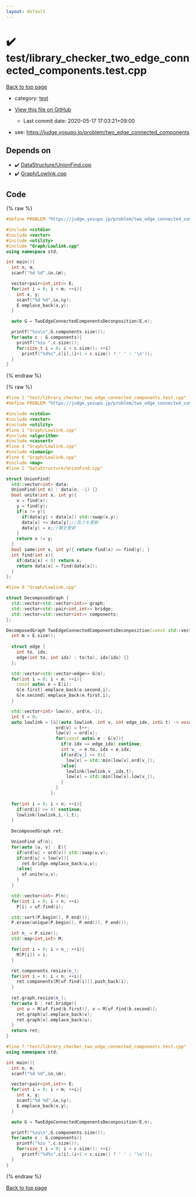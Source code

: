```yaml
---
layout: default
---
```


<!-- mathjax config similar to math.stackexchange -->
<script type="text/javascript" async
  src="https://cdnjs.cloudflare.com/ajax/libs/mathjax/2.7.5/MathJax.js?config=TeX-MML-AM_CHTML">
</script>
<script type="text/x-mathjax-config">
  MathJax.Hub.Config({
    TeX: { equationNumbers: { autoNumber: "AMS" }},
    tex2jax: {
      inlineMath: [ ['$','$'] ],
      processEscapes: true
    },
    "HTML-CSS": { matchFontHeight: false },
    displayAlign: "left",
    displayIndent: "2em"
  });
</script>

<script type="text/javascript" src="https://cdnjs.cloudflare.com/ajax/libs/jquery/3.4.1/jquery.min.js"></script>
<script src="https://cdn.jsdelivr.net/npm/jquery-balloon-js@1.1.2/jquery.balloon.min.js" integrity="sha256-ZEYs9VrgAeNuPvs15E39OsyOJaIkXEEt10fzxJ20+2I=" crossorigin="anonymous"></script>
<script type="text/javascript" src="../../assets/js/copy-button.js"></script>
<link rel="stylesheet" href="../../assets/css/copy-button.css" />


# :heavy_check_mark: test/library_checker_two_edge_connected_components.test.cpp

<a href="../../index.html">Back to top page</a>

* category: <a href="../../index.html#098f6bcd4621d373cade4e832627b4f6">test</a>
* <a href="{{ site.github.repository_url }}/blob/master/test/library_checker_two_edge_connected_components.test.cpp">View this file on GitHub</a>
    - Last commit date: 2020-05-17 17:03:21+09:00


* see: <a href="https://judge.yosupo.jp/problem/two_edge_connected_components">https://judge.yosupo.jp/problem/two_edge_connected_components</a>


## Depends on

* :heavy_check_mark: <a href="../../library/DataStructure/UnionFind.cpp.html">DataStructure/UnionFind.cpp</a>
* :heavy_check_mark: <a href="../../library/Graph/Lowlink.cpp.html">Graph/Lowlink.cpp</a>


## Code

<a id="unbundled"></a>
{% raw %}
```cpp
#define PROBLEM "https://judge.yosupo.jp/problem/two_edge_connected_components"

#include <cstdio>
#include <vector>
#include <utility>
#include "Graph/Lowlink.cpp"
using namespace std;

int main(){
  int n, m;
  scanf("%d %d",&n,&m);

  vector<pair<int,int>> E;
  for(int i = 0; i < m; ++i){
    int x, y;
    scanf("%d %d",&x,&y);
    E.emplace_back(x,y);
  }

  auto G = TwoEdgeConnectedComponentsDeconposition(E,n);

  printf("%zu\n",G.components.size());
  for(auto c : G.components){
    printf("%zu ",c.size());
    for(size_t i = 0; i < c.size(); ++i)
      printf("%d%c",c[i],(i+1 < c.size() ? ' ' : '\n'));
  }
}

```
{% endraw %}

<a id="bundled"></a>
{% raw %}
```cpp
#line 1 "test/library_checker_two_edge_connected_components.test.cpp"
#define PROBLEM "https://judge.yosupo.jp/problem/two_edge_connected_components"

#include <cstdio>
#include <vector>
#include <utility>
#line 1 "Graph/Lowlink.cpp"
#include <algorithm>
#include <cassert>
#line 4 "Graph/Lowlink.cpp"
#include <iomanip>
#line 6 "Graph/Lowlink.cpp"
#include <map>
#line 2 "DataStructure/UnionFind.cpp"

struct UnionFind{
  std::vector<int> data;
  UnionFind(int n) : data(n, -1) {}
  bool unite(int x, int y){
    x = find(x);
    y = find(y);
    if(x != y){
      if(data[y] < data[x]) std::swap(x,y);
      data[x] += data[y];//高さを更新
      data[y] = x;//親を更新
    }
    return x != y;
  }
  bool same(int x, int y){ return find(x) == find(y); }
  int find(int x){
    if(data[x] < 0) return x;
    return data[x] = find(data[x]);
  }
};

#line 8 "Graph/Lowlink.cpp"

struct DecomposedGraph {
  std::vector<std::vector<int>> graph;
  std::vector<std::pair<int,int>> bridge;
  std::vector<std::vector<int>> components;
};

DecomposedGraph TwoEdgeConnectedComponentsDeconposition(const std::vector<std::pair<int,int>>& E, int n){
  int m = E.size();
  
  struct edge {
    int to, idx;
    edge(int to, int idx) : to(to), idx(idx) {}
  };

  std::vector<std::vector<edge>> G(n);
  for(int i = 0; i < m; ++i){
    const auto& e = E[i];
    G[e.first].emplace_back(e.second,i);
    G[e.second].emplace_back(e.first,i);
  }

  std::vector<int> low(n), ord(n,-1);
  int t = 0;
  auto lowlink = [&](auto lowlink, int v, int edge_idx, int& t) -> void {
                   ord[v] = t++;
                   low[v] = ord[v];
                   for(const auto& e : G[v]){
                     if(e.idx == edge_idx) continue;
                     int v_ = e.to, idx = e.idx;
                     if(ord[v_] >= 0){
                       low[v] = std::min(low[v],ord[v_]);
                     }else{
                       lowlink(lowlink,v_,idx,t);
                       low[v] = std::min(low[v],low[v_]);
                     }
                   }
                 };
  
  for(int i = 0; i < n; ++i){
    if(ord[i] >= 0) continue;
    lowlink(lowlink,i,-1,t);
  }
  
  DecomposedGraph ret;

  UnionFind uf(n);
  for(auto [u, v] : E){
    if(ord[u] > ord[v]) std::swap(u,v);
    if(ord[u] < low[v]){
      ret.bridge.emplace_back(u,v);
    }else{
      uf.unite(u,v);
    }
  }

  std::vector<int> P(n);
  for(int i = 0; i < n; ++i)
    P[i] = uf.find(i);

  std::sort(P.begin(), P.end());
  P.erase(unique(P.begin(), P.end()), P.end());

  int n_ = P.size();
  std::map<int,int> M;

  for(int i = 0; i < n_; ++i){
    M[P[i]] = i;
  }

  ret.components.resize(n_);
  for(int i = 0; i < n; ++i){
    ret.components[M[uf.find(i)]].push_back(i);
  }
  
  ret.graph.resize(n_);
  for(auto b : ret.bridge){
    int u = M[uf.find(b.first)], v = M[uf.find(b.second)];
    ret.graph[u].emplace_back(v);
    ret.graph[v].emplace_back(u);
  }
  return ret;
}

#line 7 "test/library_checker_two_edge_connected_components.test.cpp"
using namespace std;

int main(){
  int n, m;
  scanf("%d %d",&n,&m);

  vector<pair<int,int>> E;
  for(int i = 0; i < m; ++i){
    int x, y;
    scanf("%d %d",&x,&y);
    E.emplace_back(x,y);
  }

  auto G = TwoEdgeConnectedComponentsDeconposition(E,n);

  printf("%zu\n",G.components.size());
  for(auto c : G.components){
    printf("%zu ",c.size());
    for(size_t i = 0; i < c.size(); ++i)
      printf("%d%c",c[i],(i+1 < c.size() ? ' ' : '\n'));
  }
}

```
{% endraw %}

<a href="../../index.html">Back to top page</a>


